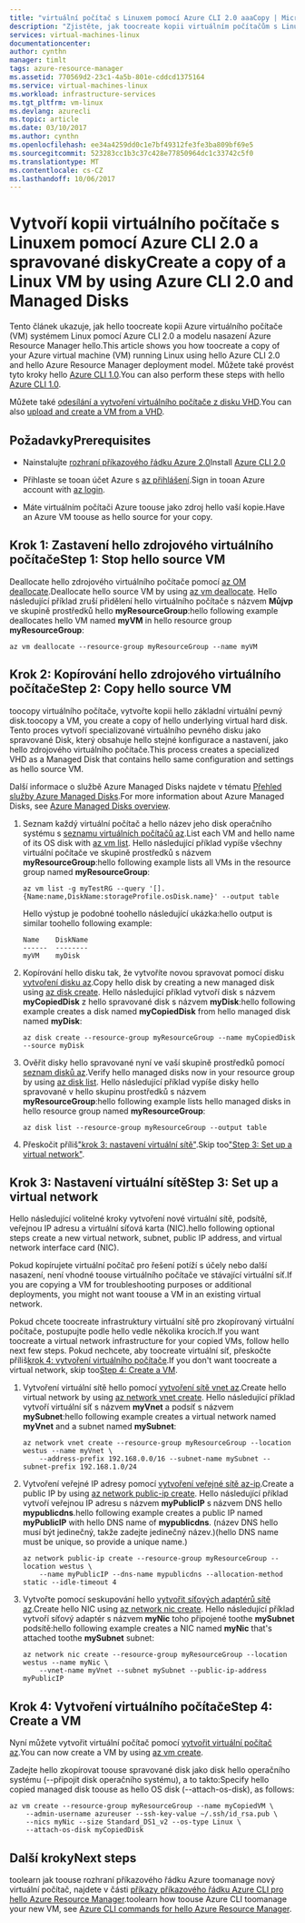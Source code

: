 ```yaml
---
title: "virtuální počítač s Linuxem pomocí Azure CLI 2.0 aaaCopy | Microsoft Docs"
description: "Zjistěte, jak toocreate kopii virtuálním počítačům s Linuxem Azure pomocí Azure CLI 2.0 a spravované disky."
services: virtual-machines-linux
documentationcenter: 
author: cynthn
manager: timlt
tags: azure-resource-manager
ms.assetid: 770569d2-23c1-4a5b-801e-cddcd1375164
ms.service: virtual-machines-linux
ms.workload: infrastructure-services
ms.tgt_pltfrm: vm-linux
ms.devlang: azurecli
ms.topic: article
ms.date: 03/10/2017
ms.author: cynthn
ms.openlocfilehash: ee34a4259dd0c1e7bf49312fe3fe3ba809bf69e5
ms.sourcegitcommit: 523283cc1b3c37c428e77850964dc1c33742c5f0
ms.translationtype: MT
ms.contentlocale: cs-CZ
ms.lasthandoff: 10/06/2017
---
```

# <a name="create-a-copy-of-a-linux-vm-by-using-azure-cli-20-and-managed-disks"></a><span data-ttu-id="44b08-103">Vytvoří kopii virtuálního počítače s Linuxem pomocí Azure CLI 2.0 a spravované disky</span><span class="sxs-lookup"><span data-stu-id="44b08-103">Create a copy of a Linux VM by using Azure CLI 2.0 and Managed Disks</span></span>


<span data-ttu-id="44b08-104">Tento článek ukazuje, jak hello toocreate kopii Azure virtuálního počítače (VM) systémem Linux pomocí Azure CLI 2.0 a modelu nasazení Azure Resource Manager hello.</span><span class="sxs-lookup"><span data-stu-id="44b08-104">This article shows you how toocreate a copy of your Azure virtual machine (VM) running Linux using hello Azure CLI 2.0 and hello Azure Resource Manager deployment model.</span></span> <span data-ttu-id="44b08-105">Můžete také provést tyto kroky hello [Azure CLI 1.0](copy-vm-nodejs.md?toc=%2fazure%2fvirtual-machines%2flinux%2ftoc.json).</span><span class="sxs-lookup"><span data-stu-id="44b08-105">You can also perform these steps with hello [Azure CLI 1.0](copy-vm-nodejs.md?toc=%2fazure%2fvirtual-machines%2flinux%2ftoc.json).</span></span>

<span data-ttu-id="44b08-106">Můžete také [odesílání a vytvoření virtuálního počítače z disku VHD](upload-vhd.md?toc=%2fazure%2fvirtual-machines%2flinux%2ftoc.json).</span><span class="sxs-lookup"><span data-stu-id="44b08-106">You can also [upload and create a VM from a VHD](upload-vhd.md?toc=%2fazure%2fvirtual-machines%2flinux%2ftoc.json).</span></span>

## <a name="prerequisites"></a><span data-ttu-id="44b08-107">Požadavky</span><span class="sxs-lookup"><span data-stu-id="44b08-107">Prerequisites</span></span>


-   <span data-ttu-id="44b08-108">Nainstalujte [rozhraní příkazového řádku Azure 2.0](/cli/azure/install-az-cli2)</span><span class="sxs-lookup"><span data-stu-id="44b08-108">Install [Azure CLI 2.0](/cli/azure/install-az-cli2)</span></span>

-   <span data-ttu-id="44b08-109">Přihlaste se tooan účet Azure s [az přihlášení](/cli/azure/#login).</span><span class="sxs-lookup"><span data-stu-id="44b08-109">Sign in tooan Azure account with [az login](/cli/azure/#login).</span></span>

-   <span data-ttu-id="44b08-110">Máte virtuálním počítači Azure toouse jako zdroj hello vaší kopie.</span><span class="sxs-lookup"><span data-stu-id="44b08-110">Have an Azure VM toouse as hello source for your copy.</span></span>

## <a name="step-1-stop-hello-source-vm"></a><span data-ttu-id="44b08-111">Krok 1: Zastavení hello zdrojového virtuálního počítače</span><span class="sxs-lookup"><span data-stu-id="44b08-111">Step 1: Stop hello source VM</span></span>


<span data-ttu-id="44b08-112">Deallocate hello zdrojového virtuálního počítače pomocí [az OM deallocate](/cli/azure/vm#deallocate).</span><span class="sxs-lookup"><span data-stu-id="44b08-112">Deallocate hello source VM by using [az vm deallocate](/cli/azure/vm#deallocate).</span></span>
<span data-ttu-id="44b08-113">Hello následující příklad zruší přidělení hello virtuálního počítače s názvem **Můjvp** ve skupině prostředků hello **myResourceGroup**:</span><span class="sxs-lookup"><span data-stu-id="44b08-113">hello following example deallocates hello VM named **myVM** in hello resource group **myResourceGroup**:</span></span>

```azurecli
az vm deallocate --resource-group myResourceGroup --name myVM
```

## <a name="step-2-copy-hello-source-vm"></a><span data-ttu-id="44b08-114">Krok 2: Kopírování hello zdrojového virtuálního počítače</span><span class="sxs-lookup"><span data-stu-id="44b08-114">Step 2: Copy hello source VM</span></span>


<span data-ttu-id="44b08-115">toocopy virtuálního počítače, vytvořte kopii hello základní virtuální pevný disk.</span><span class="sxs-lookup"><span data-stu-id="44b08-115">toocopy a VM, you create a copy of hello underlying virtual hard disk.</span></span> <span data-ttu-id="44b08-116">Tento proces vytvoří specializované virtuálního pevného disku jako spravované Disk, který obsahuje hello stejné konfigurace a nastavení, jako hello zdrojového virtuálního počítače.</span><span class="sxs-lookup"><span data-stu-id="44b08-116">This process creates a specialized VHD as a Managed Disk that contains hello same configuration and settings as hello source VM.</span></span>

<span data-ttu-id="44b08-117">Další informace o službě Azure Managed Disks najdete v tématu [Přehled služby Azure Managed Disks](../windows/managed-disks-overview.md).</span><span class="sxs-lookup"><span data-stu-id="44b08-117">For more information about Azure Managed Disks, see [Azure Managed Disks overview](../windows/managed-disks-overview.md).</span></span> 

1.  <span data-ttu-id="44b08-118">Seznam každý virtuální počítač a hello název jeho disk operačního systému s [seznamu virtuálních počítačů az](/cli/azure/vm#list).</span><span class="sxs-lookup"><span data-stu-id="44b08-118">List each VM and hello name of its OS disk with [az vm list](/cli/azure/vm#list).</span></span> <span data-ttu-id="44b08-119">Hello následující příklad vypíše všechny virtuální počítače ve skupině prostředků s názvem **myResourceGroup**:</span><span class="sxs-lookup"><span data-stu-id="44b08-119">hello following example lists all VMs in the resource group named **myResourceGroup**:</span></span>
    
    ```azurecli
    az vm list -g myTestRG --query '[].{Name:name,DiskName:storageProfile.osDisk.name}' --output table
    ```

    <span data-ttu-id="44b08-120">Hello výstup je podobné toohello následující ukázka:</span><span class="sxs-lookup"><span data-stu-id="44b08-120">hello output is similar toohello following example:</span></span>

    ```azurecli
    Name    DiskName
    ------  --------
    myVM    myDisk
    ```

1.  <span data-ttu-id="44b08-121">Kopírování hello disku tak, že vytvoříte novou spravovat pomocí disku [vytvoření disku az](/cli/azure/disk#create).</span><span class="sxs-lookup"><span data-stu-id="44b08-121">Copy hello disk by creating a new managed disk using [az disk create](/cli/azure/disk#create).</span></span> <span data-ttu-id="44b08-122">Hello následující příklad vytvoří disk s názvem **myCopiedDisk** z hello spravované disk s názvem **myDisk**:</span><span class="sxs-lookup"><span data-stu-id="44b08-122">hello following example creates a disk named **myCopiedDisk** from hello managed disk named **myDisk**:</span></span>

    ```azurecli
    az disk create --resource-group myResourceGroup --name myCopiedDisk --source myDisk
    ``` 

1.  <span data-ttu-id="44b08-123">Ověřit disky hello spravované nyní ve vaší skupině prostředků pomocí [seznam disků az](/cli/azure/disk#list).</span><span class="sxs-lookup"><span data-stu-id="44b08-123">Verify hello managed disks now in your resource group by using [az disk list](/cli/azure/disk#list).</span></span> <span data-ttu-id="44b08-124">Hello následující příklad vypíše disky hello spravované v hello skupinu prostředků s názvem **myResourceGroup**:</span><span class="sxs-lookup"><span data-stu-id="44b08-124">hello following example lists hello managed disks in hello resource group named **myResourceGroup**:</span></span>

    ```azurecli
    az disk list --resource-group myResourceGroup --output table
    ```

1.  <span data-ttu-id="44b08-125">Přeskočit příliš["krok 3: nastavení virtuální sítě"](#step-3-set-up-a-virtual-network).</span><span class="sxs-lookup"><span data-stu-id="44b08-125">Skip too["Step 3: Set up a virtual network"](#step-3-set-up-a-virtual-network).</span></span>


## <a name="step-3-set-up-a-virtual-network"></a><span data-ttu-id="44b08-126">Krok 3: Nastavení virtuální sítě</span><span class="sxs-lookup"><span data-stu-id="44b08-126">Step 3: Set up a virtual network</span></span>


<span data-ttu-id="44b08-127">Hello následující volitelné kroky vytvoření nové virtuální sítě, podsítě, veřejnou IP adresu a virtuální síťová karta (NIC).</span><span class="sxs-lookup"><span data-stu-id="44b08-127">hello following optional steps create a new virtual network, subnet, public IP address, and virtual network interface card (NIC).</span></span>

<span data-ttu-id="44b08-128">Pokud kopírujete virtuální počítač pro řešení potíží s účely nebo další nasazení, není vhodné toouse virtuálního počítače ve stávající virtuální síť.</span><span class="sxs-lookup"><span data-stu-id="44b08-128">If you are copying a VM for troubleshooting purposes or additional deployments, you might not want toouse a VM in an existing virtual network.</span></span>

<span data-ttu-id="44b08-129">Pokud chcete toocreate infrastruktury virtuální sítě pro zkopírovaný virtuální počítače, postupujte podle hello vedle několika krocích.</span><span class="sxs-lookup"><span data-stu-id="44b08-129">If you want toocreate a virtual network infrastructure for your copied VMs, follow hello next few steps.</span></span> <span data-ttu-id="44b08-130">Pokud nechcete, aby toocreate virtuální síť, přeskočte příliš[krok 4: vytvoření virtuálního počítače](#step-4-create-a-vm).</span><span class="sxs-lookup"><span data-stu-id="44b08-130">If you don't want toocreate a virtual network, skip too[Step 4: Create a VM](#step-4-create-a-vm).</span></span>

1.  <span data-ttu-id="44b08-131">Vytvoření virtuální sítě hello pomocí [vytvoření sítě vnet az](/cli/azure/network/vnet#create).</span><span class="sxs-lookup"><span data-stu-id="44b08-131">Create hello virtual network by using [az network vnet create](/cli/azure/network/vnet#create).</span></span> <span data-ttu-id="44b08-132">Hello následující příklad vytvoří virtuální síť s názvem **myVnet** a podsíť s názvem **mySubnet**:</span><span class="sxs-lookup"><span data-stu-id="44b08-132">hello following example creates a virtual network named **myVnet** and a subnet named **mySubnet**:</span></span>

    ```azurecli
    az network vnet create --resource-group myResourceGroup --location westus --name myVnet \
        --address-prefix 192.168.0.0/16 --subnet-name mySubnet --subnet-prefix 192.168.1.0/24
    ```

1.  <span data-ttu-id="44b08-133">Vytvoření veřejné IP adresy pomocí [vytvoření veřejné sítě az-ip](/cli/azure/network/public-ip#create).</span><span class="sxs-lookup"><span data-stu-id="44b08-133">Create a public IP by using [az network public-ip create](/cli/azure/network/public-ip#create).</span></span> <span data-ttu-id="44b08-134">Hello následující příklad vytvoří veřejnou IP adresu s názvem **myPublicIP** s názvem DNS hello **mypublicdns**.</span><span class="sxs-lookup"><span data-stu-id="44b08-134">hello following example creates a public IP named **myPublicIP** with hello DNS name of **mypublicdns**.</span></span> <span data-ttu-id="44b08-135">(název DNS hello musí být jedinečný, takže zadejte jedinečný název.)</span><span class="sxs-lookup"><span data-stu-id="44b08-135">(hello DNS name must be unique, so provide a unique name.)</span></span>

    ```azurecli
    az network public-ip create --resource-group myResourceGroup --location westus \
        --name myPublicIP --dns-name mypublicdns --allocation-method static --idle-timeout 4
    ```

1.  <span data-ttu-id="44b08-136">Vytvořte pomocí seskupování hello [vytvořit síťových adaptérů sítě az](/cli/azure/network/nic#create).</span><span class="sxs-lookup"><span data-stu-id="44b08-136">Create hello NIC using [az network nic create](/cli/azure/network/nic#create).</span></span>
    <span data-ttu-id="44b08-137">Hello následující příklad vytvoří síťový adaptér s názvem **myNic** toho připojené toothe **mySubnet** podsítě:</span><span class="sxs-lookup"><span data-stu-id="44b08-137">hello following example creates a NIC named **myNic** that's attached toothe **mySubnet** subnet:</span></span>

    ```azurecli
    az network nic create --resource-group myResourceGroup --location westus --name myNic \
        --vnet-name myVnet --subnet mySubnet --public-ip-address myPublicIP
    ```

## <a name="step-4-create-a-vm"></a><span data-ttu-id="44b08-138">Krok 4: Vytvoření virtuálního počítače</span><span class="sxs-lookup"><span data-stu-id="44b08-138">Step 4: Create a VM</span></span>

<span data-ttu-id="44b08-139">Nyní můžete vytvořit virtuální počítač pomocí [vytvořit virtuální počítač az](/cli/azure/vm#create).</span><span class="sxs-lookup"><span data-stu-id="44b08-139">You can now create a VM by using [az vm create](/cli/azure/vm#create).</span></span>

<span data-ttu-id="44b08-140">Zadejte hello zkopírovat toouse spravované disk jako disk hello operačního systému (--připojit disk operačního systému), a to takto:</span><span class="sxs-lookup"><span data-stu-id="44b08-140">Specify hello copied managed disk toouse as hello OS disk (--attach-os-disk), as follows:</span></span>

```azurecli
az vm create --resource-group myResourceGroup --name myCopiedVM \
    --admin-username azureuser --ssh-key-value ~/.ssh/id_rsa.pub \
    --nics myNic --size Standard_DS1_v2 --os-type Linux \
    --attach-os-disk myCopiedDisk
```

## <a name="next-steps"></a><span data-ttu-id="44b08-141">Další kroky</span><span class="sxs-lookup"><span data-stu-id="44b08-141">Next steps</span></span>

<span data-ttu-id="44b08-142">toolearn jak toouse rozhraní příkazového řádku Azure toomanage nový virtuální počítač, najdete v části [příkazy příkazového řádku Azure CLI pro hello Azure Resource Manager](../azure-cli-arm-commands.md).</span><span class="sxs-lookup"><span data-stu-id="44b08-142">toolearn how toouse Azure CLI toomanage your new VM, see [Azure CLI commands for hello Azure Resource Manager](../azure-cli-arm-commands.md).</span></span>
